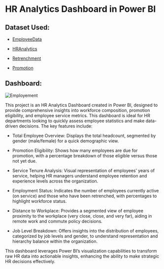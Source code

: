 # HR Analytics Dashboard in Power BI

## Dataset Used:
- <a href="https://github.com/Shanvisatti/HR-Analytics-Dashboard-in-Power-BI/blob/main/Clustered%20HR%20Data/HR%20employee%20data.csv">EmployeeData</a>

- <a href="https://github.com/Shanvisatti/HR-Analytics-Dashboard-in-Power-BI/blob/main/Clustered%20HR%20Data/HR%20Analytics%20Data.csv">HRAnalytics</a>

- <a href="https://github.com/Shanvisatti/HR-Analytics-Dashboard-in-Power-BI/blob/main/Clustered%20HR%20Data/data.csv%20Retrenchment.csv">Retrenchment</a>

- <a href="https://github.com/Shanvisatti/HR-Analytics-Dashboard-in-Power-BI/blob/main/Clustered%20HR%20Data/data.csv%20promomtion.csv">Promotion</a>

## Dashboard:
![Employement](https://github.com/user-attachments/assets/dc6cef6c-724c-45f5-9eaa-b846a912def8)


This project is an HR Analytics Dashboard created in Power BI, designed to provide comprehensive insights into workforce composition, promotion eligibility, and employee service metrics. This dashboard is ideal for HR departments looking to quickly assess employee statistics and make data-driven decisions. The key features include:

- Total Employee Overview: Displays the total headcount, segmented by gender (male/female) for a quick demographic view.

- Promotion Eligibility: Shows how many employees are due for promotion, with a percentage breakdown of those eligible versus those not yet due.

- Service Tenure Analysis: Visual representation of employees’ years of service, helping HR managers understand employee retention and experience levels across the organization.

- Employment Status: Indicates the number of employees currently active (on service) and those who have been retrenched, with percentages to highlight workforce status.

- Distance to Workplace: Provides a segmented view of employee proximity to the workplace (very close, close, and very far), aiding in remote work and commute policy decisions.

- Job Level Breakdown: Offers insights into the distribution of employees, categorized by job levels and gender, to understand representation and hierarchy balance within the 
  organization.

This dashboard leverages Power BI’s visualization capabilities to transform raw HR data into actionable insights, enhancing the ability to make strategic HR decisions effectively.
